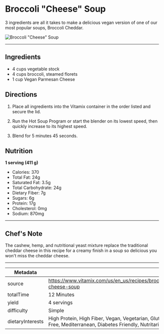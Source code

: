 # Broccoli "Cheese" Soup

3 ingredients are all it takes to make a delicious vegan version of one of our most popular soups, Broccoli Cheddar.

![Broccoli "Cheese" Soup](https://www.vitamix.com/content/dam/vitamix/migration/media/other/images/b/broccoli-cheddar-cheese-soup-470x449.jpg)

---

## Ingredients

- 4 cups vegetable stock
- 4 cups broccoli, steamed florets
- 1 cup Vegan Parmesan Cheese

## Directions

1. Place all ingredients into the Vitamix container in the order listed and secure the lid.

2. Run the Hot Soup Program or start the blender on its lowest speed, then quickly increase to its highest speed.

3. Blend for 5 minutes 45 seconds.

## Nutrition

**1 serving (411 g)**

- Calories: 370
- Total Fat: 24g
- Saturated Fat: 3.5g
- Total Carbohydrate: 24g
- Dietary Fiber: 7g
- Sugars: 6g
- Protein: 17g
- Cholesterol: 0mg
- Sodium: 870mg

---

## Chef's Note

The cashew, hemp, and nutritional yeast mixture replace the traditional cheddar cheese in this recipe for a creamy finish in a soup so delicious you won't miss the cheddar cheese.

---

| Metadata |  |
| --- | --- |
| source | https://www.vitamix.com/us/en_us/recipes/broccoli-cheese-soup |
| totalTime | 12 Minutes |
| yield | 4 servings |
| difficulty | Simple |
| dietaryInterests | High Protein, High Fiber, Vegan, Vegetarian, Gluten-Free, Mediterranean, Diabetes Friendly, Nutritarian |
